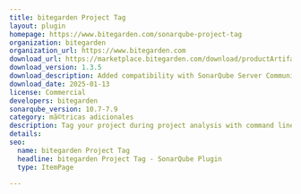 ```yaml
---
title: bitegarden Project Tag
layout: plugin
homepage: https://www.bitegarden.com/sonarqube-project-tag
organization: bitegarden
organization_url: https://www.bitegarden.com
download_url: https://marketplace.bitegarden.com/download/productArtifact?productName=bitegarden-sonarqube-project-tag-plugin&productVersion=1.3.5&productFileExt=jar&customerEmail=sonarplugins@gmail.com&customerName=sonarqube&customerSurnames=marketplace&customerCompany=bitegarden
download_version: 1.3.5
download_description: Added compatibility with SonarQube Server Community
download_date: 2025-01-13
license: Commercial
developers: bitegarden
sonarqube_version: 10.7-7.9
category: mã©tricas adicionales
description: Tag your project during project analysis with command line property
details: 
seo:
  name: bitegarden Project Tag
  headline: bitegarden Project Tag - SonarQube Plugin
  type: ItemPage

---
```

